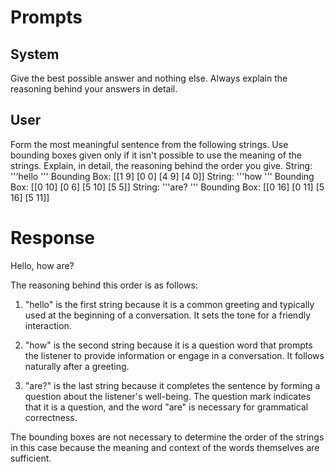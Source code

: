 # Prompts
## System
Give the best possible answer and nothing else. Always explain the reasoning behind your answers in detail.
## User
Form the most meaningful sentence from the following strings. Use bounding boxes given only if it isn't possible to use the meaning of the strings. Explain, in detail, the reasoning behind the order you give.
String: '''hello ''' Bounding Box: [[1 9] [0 0] [4 9] [4 0]]
String: '''how ''' Bounding Box: [[0 10] [0 6] [5 10] [5 5]]
String: '''are? ''' Bounding Box: [[0 16] [0 11] [5 16] [5 11]]

# Response
Hello, how are? 

The reasoning behind this order is as follows:

1. "hello" is the first string because it is a common greeting and typically used at the beginning of a conversation. It sets the tone for a friendly interaction.

2. "how" is the second string because it is a question word that prompts the listener to provide information or engage in a conversation. It follows naturally after a greeting.

3. "are?" is the last string because it completes the sentence by forming a question about the listener's well-being. The question mark indicates that it is a question, and the word "are" is necessary for grammatical correctness.

The bounding boxes are not necessary to determine the order of the strings in this case because the meaning and context of the words themselves are sufficient.